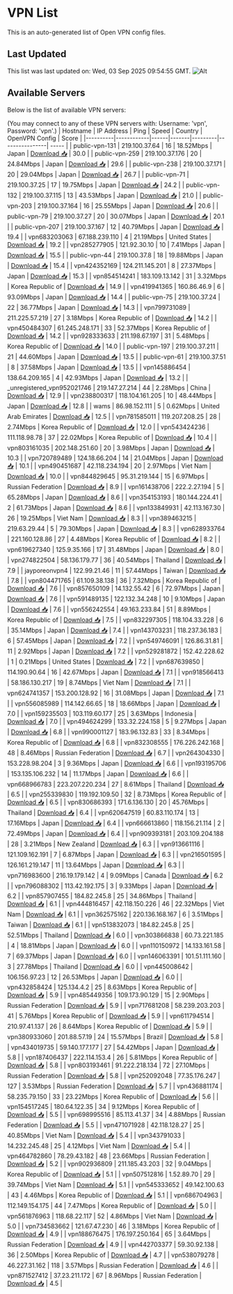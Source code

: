 # VPN List

This is an auto-generated list of Open VPN config files.

## Last Updated

This list was last updated on: Wed, 03 Sep 2025 09:54:55 GMT.
![Alt](https://repobeats.axiom.co/api/embed/186b98318ef1479477931607c1ad7d823f12451f.svg "Repobeats analytics image")

## Available Servers

Below is the list of available VPN servers:

(You may connect to any of these VPN servers with: Username: 'vpn', Password: 'vpn'.)
| Hostname | IP Address | Ping | Speed | Country | OpenVPN Config | Score |
|----------|------------|------|-------|---------|----------------| ----- |
| public-vpn-131 | 219.100.37.64 | 16 | 18.52Mbps | Japan | [Download 📥](./configs/server_0_JP.ovpn) | 30.0 |
| public-vpn-259 | 219.100.37.176 | 20 | 24.84Mbps | Japan | [Download 📥](./configs/server_1_JP.ovpn) | 29.6 |
| public-vpn-238 | 219.100.37.171 | 20 | 29.04Mbps | Japan | [Download 📥](./configs/server_2_JP.ovpn) | 26.7 |
| public-vpn-71 | 219.100.37.25 | 17 | 19.75Mbps | Japan | [Download 📥](./configs/server_3_JP.ovpn) | 24.2 |
| public-vpn-132 | 219.100.37.115 | 13 | 43.53Mbps | Japan | [Download 📥](./configs/server_4_JP.ovpn) | 21.0 |
| public-vpn-203 | 219.100.37.164 | 16 | 25.55Mbps | Japan | [Download 📥](./configs/server_5_JP.ovpn) | 20.6 |
| public-vpn-79 | 219.100.37.27 | 20 | 30.07Mbps | Japan | [Download 📥](./configs/server_6_JP.ovpn) | 20.1 |
| public-vpn-207 | 219.100.37.167 | 12 | 40.79Mbps | Japan | [Download 📥](./configs/server_7_JP.ovpn) | 19.4 |
| vpn683203063 | 67.188.239.110 | 4 | 21.19Mbps | United States | [Download 📥](./configs/server_8_US.ovpn) | 19.2 |
| vpn285277905 | 121.92.30.10 | 10 | 7.41Mbps | Japan | [Download 📥](./configs/server_9_JP.ovpn) | 15.5 |
| public-vpn-44 | 219.100.37.8 | 18 | 19.88Mbps | Japan | [Download 📥](./configs/server_10_JP.ovpn) | 15.4 |
| vpn424352169 | 124.211.145.201 | 8 | 27.37Mbps | Japan | [Download 📥](./configs/server_11_JP.ovpn) | 15.3 |
| vpn854514241 | 183.109.13.142 | 31 | 3.32Mbps | Korea Republic of | [Download 📥](./configs/server_12_KR.ovpn) | 14.9 |
| vpn419941365 | 160.86.46.9 | 6 | 93.09Mbps | Japan | [Download 📥](./configs/server_13_JP.ovpn) | 14.4 |
| public-vpn-75 | 219.100.37.24 | 22 | 36.77Mbps | Japan | [Download 📥](./configs/server_14_JP.ovpn) | 14.3 |
| vpn799731089 | 211.225.57.219 | 27 | 3.18Mbps | Korea Republic of | [Download 📥](./configs/server_15_KR.ovpn) | 14.2 |
| vpn450484307 | 61.245.248.171 | 33 | 52.37Mbps | Korea Republic of | [Download 📥](./configs/server_16_KR.ovpn) | 14.2 |
| vpn928333633 | 211.198.67.197 | 31 | 5.48Mbps | Korea Republic of | [Download 📥](./configs/server_17_KR.ovpn) | 14.0 |
| public-vpn-197 | 219.100.37.211 | 21 | 44.60Mbps | Japan | [Download 📥](./configs/server_18_JP.ovpn) | 13.5 |
| public-vpn-61 | 219.100.37.51 | 8 | 37.58Mbps | Japan | [Download 📥](./configs/server_19_JP.ovpn) | 13.5 |
| vpn145886454 | 138.64.209.165 | 4 | 42.93Mbps | Japan | [Download 📥](./configs/server_20_JP.ovpn) | 13.2 |
| _unregistered_vpn952021746 | 219.147.27.214 | 44 | 2.28Mbps | China | [Download 📥](./configs/server_21_CN.ovpn) | 12.9 |
| vpn238800317 | 118.104.161.205 | 10 | 48.44Mbps | Japan | [Download 📥](./configs/server_22_JP.ovpn) | 12.8 |
| wams | 86.98.152.111 | 5 | 0.62Mbps | United Arab Emirates | [Download 📥](./configs/server_23_AE.ovpn) | 12.5 |
| vpn781585011 | 119.207.208.25 | 28 | 2.74Mbps | Korea Republic of | [Download 📥](./configs/server_24_KR.ovpn) | 12.0 |
| vpn543424236 | 111.118.98.78 | 37 | 22.02Mbps | Korea Republic of | [Download 📥](./configs/server_25_KR.ovpn) | 10.4 |
| vpn803161035 | 202.148.251.60 | 20 | 3.98Mbps | Japan | [Download 📥](./configs/server_26_JP.ovpn) | 10.3 |
| vpn720789489 | 124.18.66.204 | 14 | 21.04Mbps | Japan | [Download 📥](./configs/server_27_JP.ovpn) | 10.1 |
| vpn490451687 | 42.118.234.194 | 20 | 2.97Mbps | Viet Nam | [Download 📥](./configs/server_28_VN.ovpn) | 10.0 |
| vpn844829645 | 95.31.219.144 | 15 | 6.97Mbps | Russian Federation | [Download 📥](./configs/server_29_RU.ovpn) | 8.9 |
| vpn161438706 | 222.2.27.194 | 5 | 65.28Mbps | Japan | [Download 📥](./configs/server_30_JP.ovpn) | 8.6 |
| vpn354153193 | 180.144.224.41 | 2 | 61.73Mbps | Japan | [Download 📥](./configs/server_31_JP.ovpn) | 8.6 |
| vpn133849931 | 42.113.167.30 | 26 | 19.25Mbps | Viet Nam | [Download 📥](./configs/server_32_VN.ovpn) | 8.3 |
| vpn389463215 | 219.63.29.44 | 5 | 79.30Mbps | Japan | [Download 📥](./configs/server_33_JP.ovpn) | 8.3 |
| vpn628933764 | 221.160.128.86 | 27 | 4.48Mbps | Korea Republic of | [Download 📥](./configs/server_34_KR.ovpn) | 8.2 |
| vpn619627340 | 125.9.35.166 | 17 | 31.48Mbps | Japan | [Download 📥](./configs/server_35_JP.ovpn) | 8.0 |
| vpn274822504 | 58.136.179.77 | 36 | 40.54Mbps | Thailand | [Download 📥](./configs/server_36_TH.ovpn) | 7.9 |
| jayporeonvpn4 | 122.99.21.46 | 11 | 57.44Mbps | Taiwan | [Download 📥](./configs/server_37_TW.ovpn) | 7.8 |
| vpn804471765 | 61.109.38.138 | 36 | 7.32Mbps | Korea Republic of | [Download 📥](./configs/server_38_KR.ovpn) | 7.6 |
| vpn857650109 | 14.132.55.42 | 6 | 72.97Mbps | Japan | [Download 📥](./configs/server_39_JP.ovpn) | 7.6 |
| vpn591489135 | 122.132.34.248 | 10 | 9.10Mbps | Japan | [Download 📥](./configs/server_40_JP.ovpn) | 7.6 |
| vpn556242554 | 49.163.233.84 | 51 | 8.89Mbps | Korea Republic of | [Download 📥](./configs/server_41_KR.ovpn) | 7.5 |
| vpn832297305 | 118.104.33.228 | 6 | 35.14Mbps | Japan | [Download 📥](./configs/server_42_JP.ovpn) | 7.4 |
| vpn143703231 | 118.237.36.183 | 6 | 57.45Mbps | Japan | [Download 📥](./configs/server_43_JP.ovpn) | 7.2 |
| vpn549746091 | 126.86.31.81 | 11 | 2.92Mbps | Japan | [Download 📥](./configs/server_44_JP.ovpn) | 7.2 |
| vpn529281872 | 152.42.228.62 | 1 | 0.21Mbps | United States | [Download 📥](./configs/server_45_US.ovpn) | 7.2 |
| vpn687639850 | 114.190.90.64 | 16 | 42.67Mbps | Japan | [Download 📥](./configs/server_46_JP.ovpn) | 7.1 |
| vpn918566413 | 58.186.130.217 | 19 | 8.74Mbps | Viet Nam | [Download 📥](./configs/server_47_VN.ovpn) | 7.1 |
| vpn624741357 | 153.200.128.92 | 16 | 31.08Mbps | Japan | [Download 📥](./configs/server_48_JP.ovpn) | 7.1 |
| vpn556085989 | 114.142.66.65 | 18 | 18.66Mbps | Japan | [Download 📥](./configs/server_49_JP.ovpn) | 7.0 |
| vpn159235503 | 103.119.60.177 | 25 | 3.63Mbps | Indonesia | [Download 📥](./configs/server_50_ID.ovpn) | 7.0 |
| vpn494624299 | 133.32.224.158 | 5 | 9.27Mbps | Japan | [Download 📥](./configs/server_51_JP.ovpn) | 6.8 |
| vpn990001127 | 183.96.132.83 | 33 | 8.34Mbps | Korea Republic of | [Download 📥](./configs/server_52_KR.ovpn) | 6.8 |
| vpn832308555 | 176.226.242.168 | 48 | 8.46Mbps | Russian Federation | [Download 📥](./configs/server_53_RU.ovpn) | 6.7 |
| vpn264304330 | 153.228.98.204 | 3 | 9.36Mbps | Japan | [Download 📥](./configs/server_54_JP.ovpn) | 6.6 |
| vpn193195706 | 153.135.106.232 | 14 | 11.17Mbps | Japan | [Download 📥](./configs/server_55_JP.ovpn) | 6.6 |
| vpn668966783 | 223.207.220.234 | 27 | 8.61Mbps | Thailand | [Download 📥](./configs/server_56_TH.ovpn) | 6.5 |
| vpn255339830 | 119.192.109.50 | 32 | 8.73Mbps | Korea Republic of | [Download 📥](./configs/server_57_KR.ovpn) | 6.5 |
| vpn830686393 | 171.6.136.130 | 20 | 45.76Mbps | Thailand | [Download 📥](./configs/server_58_TH.ovpn) | 6.4 |
| vpn620647519 | 60.83.110.174 | 13 | 17.16Mbps | Japan | [Download 📥](./configs/server_59_JP.ovpn) | 6.4 |
| vpn666613860 | 118.156.21.114 | 2 | 72.49Mbps | Japan | [Download 📥](./configs/server_60_JP.ovpn) | 6.4 |
| vpn909393181 | 203.109.204.188 | 28 | 3.21Mbps | New Zealand | [Download 📥](./configs/server_61_NZ.ovpn) | 6.3 |
| vpn913661116 | 121.109.162.191 | 7 | 6.87Mbps | Japan | [Download 📥](./configs/server_62_JP.ovpn) | 6.3 |
| vpn216501595 | 126.161.219.147 | 11 | 13.64Mbps | Japan | [Download 📥](./configs/server_63_JP.ovpn) | 6.3 |
| vpn716983600 | 216.19.179.142 | 4 | 9.09Mbps | Canada | [Download 📥](./configs/server_64_CA.ovpn) | 6.2 |
| vpn796088302 | 113.42.192.175 | 3 | 9.33Mbps | Japan | [Download 📥](./configs/server_65_JP.ovpn) | 6.2 |
| vpn857907455 | 184.82.245.8 | 25 | 34.86Mbps | Thailand | [Download 📥](./configs/server_66_TH.ovpn) | 6.1 |
| vpn444816457 | 42.118.150.226 | 46 | 22.32Mbps | Viet Nam | [Download 📥](./configs/server_67_VN.ovpn) | 6.1 |
| vpn362575162 | 220.136.168.167 | 6 | 3.51Mbps | Taiwan | [Download 📥](./configs/server_68_TW.ovpn) | 6.1 |
| vpn513832073 | 184.82.245.8 | 25 | 52.51Mbps | Thailand | [Download 📥](./configs/server_69_TH.ovpn) | 6.0 |
| vpn303866838 | 60.73.221.185 | 4 | 18.81Mbps | Japan | [Download 📥](./configs/server_70_JP.ovpn) | 6.0 |
| vpn110150972 | 14.133.161.58 | 7 | 69.37Mbps | Japan | [Download 📥](./configs/server_71_JP.ovpn) | 6.0 |
| vpn146063391 | 101.51.111.160 | 3 | 27.78Mbps | Thailand | [Download 📥](./configs/server_72_TH.ovpn) | 6.0 |
| vpn445008642 | 106.156.97.23 | 12 | 26.53Mbps | Japan | [Download 📥](./configs/server_73_JP.ovpn) | 6.0 |
| vpn432858424 | 125.134.4.2 | 25 | 8.63Mbps | Korea Republic of | [Download 📥](./configs/server_74_KR.ovpn) | 5.9 |
| vpn485449356 | 109.173.90.129 | 15 | 2.90Mbps | Russian Federation | [Download 📥](./configs/server_75_RU.ovpn) | 5.9 |
| vpn717681208 | 58.239.203.203 | 41 | 5.76Mbps | Korea Republic of | [Download 📥](./configs/server_76_KR.ovpn) | 5.9 |
| vpn611794514 | 210.97.41.137 | 26 | 8.64Mbps | Korea Republic of | [Download 📥](./configs/server_77_KR.ovpn) | 5.9 |
| vpn380933060 | 201.88.57.19 | 24 | 15.57Mbps | Brazil | [Download 📥](./configs/server_78_BR.ovpn) | 5.8 |
| vpn434019735 | 59.140.177.177 | 27 | 54.42Mbps | Japan | [Download 📥](./configs/server_79_JP.ovpn) | 5.8 |
| vpn187406437 | 222.114.153.4 | 26 | 5.81Mbps | Korea Republic of | [Download 📥](./configs/server_80_KR.ovpn) | 5.8 |
| vpn803193461 | 91.222.218.134 | 72 | 27.10Mbps | Russian Federation | [Download 📥](./configs/server_81_RU.ovpn) | 5.8 |
| vpn252092048 | 77.35.176.247 | 127 | 3.53Mbps | Russian Federation | [Download 📥](./configs/server_82_RU.ovpn) | 5.7 |
| vpn436881174 | 58.235.79.150 | 33 | 23.22Mbps | Korea Republic of | [Download 📥](./configs/server_83_KR.ovpn) | 5.6 |
| vpn154517245 | 180.64.122.35 | 34 | 9.12Mbps | Korea Republic of | [Download 📥](./configs/server_84_KR.ovpn) | 5.5 |
| vpn698995516 | 85.113.41.37 | 34 | 4.88Mbps | Russian Federation | [Download 📥](./configs/server_85_RU.ovpn) | 5.5 |
| vpn471071928 | 42.118.128.27 | 25 | 40.85Mbps | Viet Nam | [Download 📥](./configs/server_86_VN.ovpn) | 5.4 |
| vpn343791033 | 14.232.245.48 | 25 | 4.12Mbps | Viet Nam | [Download 📥](./configs/server_87_VN.ovpn) | 5.4 |
| vpn464782860 | 78.29.43.182 | 48 | 23.66Mbps | Russian Federation | [Download 📥](./configs/server_88_RU.ovpn) | 5.2 |
| vpn902936809 | 211.185.43.203 | 32 | 9.04Mbps | Korea Republic of | [Download 📥](./configs/server_89_KR.ovpn) | 5.1 |
| vpn507512816 | 1.52.89.70 | 29 | 39.74Mbps | Viet Nam | [Download 📥](./configs/server_90_VN.ovpn) | 5.1 |
| vpn545333652 | 49.142.100.63 | 43 | 4.46Mbps | Korea Republic of | [Download 📥](./configs/server_91_KR.ovpn) | 5.1 |
| vpn686704963 | 112.149.154.175 | 44 | 7.47Mbps | Korea Republic of | [Download 📥](./configs/server_92_KR.ovpn) | 5.0 |
| vpn561876963 | 118.68.22.117 | 52 | 4.86Mbps | Viet Nam | [Download 📥](./configs/server_93_VN.ovpn) | 5.0 |
| vpn734583662 | 121.67.47.230 | 46 | 3.18Mbps | Korea Republic of | [Download 📥](./configs/server_94_KR.ovpn) | 4.9 |
| vpn188676475 | 176.197.250.164 | 65 | 3.64Mbps | Russian Federation | [Download 📥](./configs/server_95_RU.ovpn) | 4.9 |
| vpn442703377 | 59.30.92.138 | 36 | 2.50Mbps | Korea Republic of | [Download 📥](./configs/server_96_KR.ovpn) | 4.7 |
| vpn538079278 | 46.227.31.162 | 118 | 3.57Mbps | Russian Federation | [Download 📥](./configs/server_97_RU.ovpn) | 4.6 |
| vpn871527412 | 37.23.211.172 | 67 | 8.96Mbps | Russian Federation | [Download 📥](./configs/server_98_RU.ovpn) | 4.5 |

